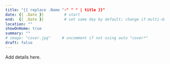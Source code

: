 ```yaml
---
title: "{{ replace .Name "-" " " | title }}"
date: {{ .Date }}         # start
end:  {{ .Date }}         # set same day by default; change if multi-day
location: ""
showOnHome: true
summary: ""
# image: "cover.jpg"     # uncomment if not using auto "cover*"
draft: false
---
```


Add details here.
